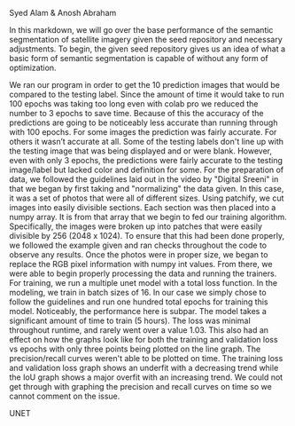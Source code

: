 Syed Alam &
Anosh Abraham


In this markdown, we will go over the base performance of the semantic segmentation of satellite imagery given the seed repository and necessary adjustments. To begin, the given seed repository gives us an idea of what a basic form of semantic segmentation is capable of without any form of optimization.

We ran our program in order to get the 10 prediction images that would be compared to the testing label. Since the amount of time it would take to run 100 epochs was taking too long even with colab pro we reduced the number to 3 epochs to save time. Because of this the accuracy of the predictions are going to be noticeably less accurate than running through with 100 epochs. For some images the prediction was fairly accurate. For others it wasn’t accurate at all. Some of the testing labels don't line up with the testing image that was being displayed and or were blank. However, even with only 3 epochs, the predictions were fairly accurate to the testing image/label but lacked color and definition for some. For the preparation of data, we followed the guidelines laid out in the video by "Digital Sreeni" in that we began by first taking and "normalizing" the data given. In this case, it was a set of photos that were all of different sizes. Using patchify, we cut images into easily divisible sections. Each section was then placed into a numpy array. It is from that array that we begin to fed our training algorithm. Specifically, the images were broken up into patches that were easily divisible by 256 (2048 x 1024). To ensure that this had been done properly, we followed the example given and ran checks throughout the code to observe any results. Once the photos were in proper size, we began to replace the RGB pixel information with numpy int values. From there, we were able to begin properly processing the data and running the trainers. For training, we run a multiple unet model with a total loss function. In the modeling, we train in batch sizes of 16. In our case we simply chose to follow the guidelines and run one hundred total epochs for training this model. Noticeably, the performance here is subpar. The model takes a significant amount of time to train (5 hours). The loss was minimal throughout runtime, and rarely went over a value 1.03. This also had an effect on how the graphs look like for both the training and validation loss vs epochs with only three points being plotted on the line graph. The precision/recall curves weren't able to be plotted on time. The training loss and validation loss graph shows an underfit with a decreasing trend while the IoU graph shows a major overfit with an increasing trend. We could not get through with graphing the precision and recall curves on time so we cannot comment on the issue.

UNET

